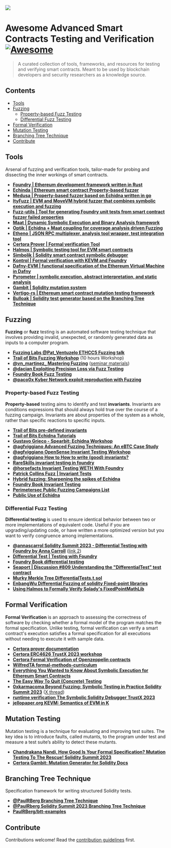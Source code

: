 ![](logo/logo.png)

# Awesome Advanced Smart Contracts Testing and Verification [![Awesome](https://awesome.re/badge.svg)](https://awesome.re)

> A curated collection of tools, frameworks, and resources for testing and verifying smart contracts. Meant to be used by blockchain developers and security researchers as a knowledge source.

## Contents

- [Tools](#tools)
- [Fuzzing](#fuzzing)
  - [Property-based Fuzz Testing](#invariants-fuzz-testing)
  - [Differential Fuzz Testing](#differential-fuzz-testing)
- [Formal Verification](#formal-verification)
- [Mutation Testing](#mutation-testing)
- [Branching Tree Technique](#branching-tree-technique)
- [Contribute](#contribute)

## Tools

Arsenal of fuzzing and verification tools, tailor-made for probing and dissecting the inner workings of smart contracts.

- [**Foundry | Ethereum development framework written in Rust**](https://github.com/foundry-rs)
- [**Echinda | Ethereum smart contract Property-based fuzzer**](https://github.com/crytic/echidna/)
- [**Medusa | Property-based fuzzer based on Echidna written in go**](https://github.com/crytic/medusa)
- [**ItyFuzz | EVM and MoveVM hybrid fuzzer that combines symbolic execution and fuzzing**](https://github.com/fuzzland/ityfuzz)
- [**Fuzz-utils | Tool for generating Foundry unit tests from smart contract fuzzer failed properties**](https://github.com/crytic/fuzz-utils)
- [**Maat | Dynamic Symbolic Execution and Binary Analysis framework**](https://github.com/trailofbits/maat)
- [**Optik | Echidna + Maat coupling for coverage analysis driven Fuzzing**](https://github.com/crytic/optik/tree/master)
- [**Etheno | JSON RPC multiplexer, analysis tool wrapper, test integration tool**](https://github.com/crytic/etheno)
- [**Certora Prover | Formal verification Tool**](https://docs.certora.com/en/latest/docs/whitepaper/index.html#certora-tool-suite)
- [**Halmos | Symbolic testing tool for EVM smart contracts**](https://github.com/a16z/halmos)
- [**Simbolik | Solidity smart contract symbolic debugger**](https://simbolik.runtimeverification.com/)
- [**Kontrol | Formal verification with KEVM and Foundry**](https://docs.runtimeverification.com/kontrol/overview/readme)
- [**Dafny-EVM | functional specification of the Ethereum Virtual Machine in Dafny**](https://github.com/ConsenSys/evm-dafny)
- [**Pyrometer | symbolic execution, abstract interpretation, and static analysis**](https://github.com/nascentxyz/pyrometer/tree/master)
- [**Gambit | Solidity mutation system**](https://github.com/Certora/gambit)
- [**Vertigo-rs | Ethereum smart contract mutation testing framework**](https://github.com/JoranHonig/vertigo)
- [**Bulloak | Solidity test generator based on the Branching Tree Technique**](https://github.com/alexfertel/bulloak)

## Fuzzing

**Fuzzing** or **fuzz** testing is an automated software testing technique that involves providing invalid, unexpected, or randomly generated data as inputs to a computer program.

- [**Fuzzing Labs @Pat_Ventuzelo ETHCC5 Fuzzing talk**](https://docs.google.com/presentation/d/1uCgiclLuoFDtIlYSenf4CbTItAtqz6_QH6XoZi8xI7Q/edit#slide=id.g1107f83abee_0_65)
- [**Trail of Bits Fuzzing Workshop**](https://www.youtube.com/playlist?list=PLciHOL_J7Iwqdja9UH4ZzE8dP1IxtsBXI) (10 hours Workshop)
- [**@vn_martinez\_ Mastering Fuzzing**](https://www.youtube.com/watch?v=83q14K-WNKM) ([seminar materials](https://github.com/Elpacos/mastering-fuzzing))
- [**@dacian Exploiting Precision Loss via Fuzz Testing**](https://dacian.me/exploiting-precision-loss-via-fuzz-testing)
- [**Foundry Book Fuzz Testing**](https://book.getfoundry.sh/forge/fuzz-testing)
- [**@paco0x Kyber Network exploit reproduction with Fuzzing**](https://github.com/paco0x/kyber-exploit-example)

### Property-based Fuzz Testing

**Property-based** testing aims to identify and test **invariants**. Invariants are conditions expressions that should always hold true over the course of a fuzzing campaign. Invariants are about properties of the system as a whole, rather than specific reactions to specific inputs.

- [**Trail of Bits pre-defined invariants**](https://github.com/crytic/properties)
- [**Trail of Bits Echidna Tutorials**](https://secure-contracts.com/program-analysis/echidna/index.html)
- [**Gustavo Grieco - Spearbit: Echidna Workshop**](https://www.youtube.com/watch?v=kAfknRlvAt0)
- [**@agfviggiano Advanced Fuzzing Techniques: An eBTC Case Study**](https://youtu.be/ELY_zjIAKuE?feature=shared)
- [**@agfviggiano OpenSense Invariant Testing Workshop**](https://www.youtube.com/watch?v=YAF79t_Sfiw)
- [**@agfviggiano How to How to write (good) invariants?**](https://twitter.com/agfviggiano/status/1735235127171551320)
- [**RareSkills invariant testing in foundry**](https://www.rareskills.io/post/invariant-testing-solidity)
- [**@horsefacts Invariant Testing WETH With Foundry**](https://mirror.xyz/horsefacts.eth/Jex2YVaO65dda6zEyfM_-DXlXhOWCAoSpOx5PLocYgwç)
- [**Patrick Collins Fuzz | Invariant Tests**](https://patrickalphac.medium.com/fuzz-invariant-tests-the-new-bare-minimum-for-smart-contract-security-87ebe150e88c)
- [**Hybrid fuzzing: Sharpening the spikes of Echidna**](https://blog.trailofbits.com/2022/12/08/hybrid-echidna-fuzzing-optik-maat/)
- [**Foundry Book Invariant Testing**](https://book.getfoundry.sh/forge/invariant-testing)
- [**Perimetersec Public Fuzzing Campaigns List**](https://github.com/perimetersec/public-fuzzing-campaigns-list)
- [**Public Use of Echidna**](https://github.com/crytic/echidna?tab=readme-ov-file#public-use-of-echidna)

### Differential Fuzz Testing

**Differential testing** is used to ensure identical behavior between two or more implementations of equivalent code. Useful if you are upgrading/updating code, or have written a more optimized version but you want to verify congruence among implementations.

- [**@annascarrol Solidity Summit 2023 - Differential Testing with Foundry by Anna Carroll**](https://twitter.com/i/broadcasts/1BdGYrpOQVXJX) ([link 2](https://www.youtube.com/watch?v=wV8xuj-XsjA&list=PLX8x7Zj6VeznJuVkZtRyKwseJdrr4mNsE&index=13))
- [**Differential Test | Testing with Foundry**](https://www.youtube.com/watch?v=WhZQhxOG124)
- [**Foundry Book differential testing**](https://book.getfoundry.sh/forge/differential-ffi-testing)
- [**Seaport | Discussion #809 Understanding the "DifferentialTest" test contract**](https://github.com/ProjectOpenSea/seaport/discussions/809)
- [**Murky Merkle Tree DifferentialTests.t.sol**](https://github.com/dmfxyz/murky/blob/main/differential_testing/test/DifferentialTests.t.sol)
- [**EnbangWu Differential Fuzzing of solidity Fixed-point libraries**](https://github.com/EnbangWu/differential-fuzzing)
- [**Using Halmos to Formally Verify Solady's FixedPointMathLib**](https://github.com/zobront/halmos-solady)

## Formal Verification

**Formal Verification** is an approach to assessing the correctness of software by checking whether a formal model of the program matches the formal specification. Unlike testing, formal verification can verify a smart contract's execution satisfies a formal specification for all executions without needing to execute it with sample data.

- [**Certora prover documentation**](https://docs.certora.com/en/latest/)
- [**Certora ERC4626 TrustX 2023 workshop**](https://github.com/Certora/ERC4626_Workshop)
- [**Certora Formal Verification of Openzeppelin contracts**](https://github.com/OpenZeppelin/openzeppelin-contracts/blob/master/certora/README.md)
- [**WilfredTA formal-methods-curriculum**](https://github.com/WilfredTA/formal-methods-curriculum/tree/master)
- [**Everything You Wanted to Know About Symbolic Execution for Ethereum Smart Contracts**](https://hackmd.io/@SaferMaker/EVM-Sym-Exec)
- [**The Easy Way To Quit (Concrete) Testing**](https://hackmd.io/@SaferMaker/EVM-Sym-Test)
- [**0xkarmacoma Beyond Fuzzing: Symbolic Testing in Practice Solidity Summit 2023**](https://www.youtube.com/watch?v=GFCjG5KOetM&list=PLX8x7Zj6VeznJuVkZtRyKwseJdrr4mNsE&index=13) ([X thread](https://twitter.com/0xkarmacoma/status/1725675343993065504))
- [**runtime verification The Symbolic Solidity Debugger TrustX 2023**](https://www.youtube.com/watch?v=irwV7c8cFRY&list=PLYORQHvGMg-WwVyOrOiRVEgw4QCzxHXSQ&index=8)
- [**jellopaper.org KEVM: Semantics of EVM in K**](https://jellopaper.org/)

## Mutation Testing

Mutation testing is a technique for evaluating and improving test suites. The key idea is to introduce faults, called mutants, to the program under test and measure a test suite’s ability to detect these mutants.

- [**Chandrakana Nandi, How Good Is Your Formal Specification? Mutation Testing To The Rescue! Solidity Summit 2023**](https://www.youtube.com/watch?v=g3dxF7XfBWk&list=PLX8x7Zj6VeznJuVkZtRyKwseJdrr4mNsE&index=5)
- [**Certora Gambit: Mutation Generator for Solidity Docs**](http://rtora.com/en/latest/docs/gambit/index.html)

## Branching Tree Technique

Specification framework for writing structured Solidity tests.

- [**@PaulRBerg Branching Tree Technique**](https://twitter.com/PaulRBerg/status/1682346315806539776)
- [**@PaulRberg Solidity Summit 2023 Branching Tree Technique**](https://www.youtube.com/watch?v=0-EmbNVgFA4&list=PLX8x7Zj6VeznJuVkZtRyKwseJdrr4mNsE&index=14)
- [**PaulRBerg/btt-examples**](https://github.com/PaulRBerg/btt-examples)

## Contribute

Contributions welcome! Read the [contribution guidelines](contributing.md) first.
